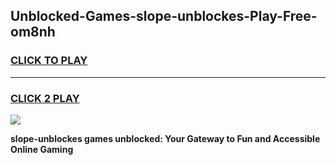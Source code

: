 
## Unblocked-Games-slope-unblockes-Play-Free-om8nh
<h3>
<a href="https://premium76.site?title=slope-unblockes&ref=20M">CLICK TO PLAY</a></h3>
<hr>

<h3>
<a href="https://premium76.site?title=slope-unblockes&ref=20M">CLICK 2 PLAY</a>
  
</h3>

<a href="https://premium76.site?title=slope-unblockes&ref=19M"><img src="https://clearcache.store/games.png"></a>


**slope-unblockes games unblocked: Your Gateway to Fun and Accessible Online Gaming**
